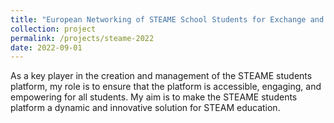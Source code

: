 ```yaml
---
title: "European Networking of STEAME School Students for Exchange and Co-creation"
collection: project
permalink: /projects/steame-2022
date: 2022-09-01
---
```


As a key player in the creation and management of the STEAME students platform, my role is to ensure that the platform is accessible, engaging, and empowering for all students. My aim is to make the STEAME students platform a dynamic and innovative solution for STEAM education.
